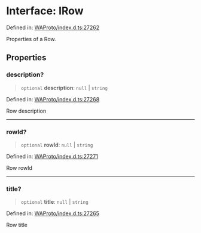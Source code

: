 # Interface: IRow

Defined in: [WAProto/index.d.ts:27262](https://github.com/Fokusdotid/bail/blob/0fe6346a5ff68a74eb71890335c982b44e2da604/WAProto/index.d.ts#L27262)

Properties of a Row.

## Properties

### description?

> `optional` **description**: `null` \| `string`

Defined in: [WAProto/index.d.ts:27268](https://github.com/Fokusdotid/bail/blob/0fe6346a5ff68a74eb71890335c982b44e2da604/WAProto/index.d.ts#L27268)

Row description

***

### rowId?

> `optional` **rowId**: `null` \| `string`

Defined in: [WAProto/index.d.ts:27271](https://github.com/Fokusdotid/bail/blob/0fe6346a5ff68a74eb71890335c982b44e2da604/WAProto/index.d.ts#L27271)

Row rowId

***

### title?

> `optional` **title**: `null` \| `string`

Defined in: [WAProto/index.d.ts:27265](https://github.com/Fokusdotid/bail/blob/0fe6346a5ff68a74eb71890335c982b44e2da604/WAProto/index.d.ts#L27265)

Row title
